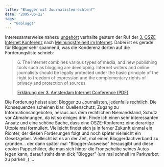 ```yaml
---
title: "Blogger mit Journalistenrechten?"
date: "2005-06-22"
tags:
  - "Gebloggt"
---
```


Interessanterweise nahezu [ungehört](http://blogstats.de/index.php?url=http%3A%2F%2Fwww.heise.de%2Fnewsticker%2Fmeldung%2F60851) verhallte gestern der Ruf der [3\. OSZE Internet Konferenz](http://www.osce.org/item/9759.html) nach [Meinungsfreiheit im Internet](http://www.heise.de/newsticker/meldung/60851). Dabei ist es gerade für Blogger sehr spannend, was die Konderenz dorten auf die Forderungsliste schrieb:

> 6\. The Internet combines various types of media, and new publishing tools such as blogging are developing. Internet writers and online journalists should be legally protected under the basic principle of the right to freedom of expression and the complementary rights of privacy and protection of sources.
>
> [Erklärung der 3. Amsterdam Internet Conference (PDF)](https://www.osce.org/documents/rfm/2005/06/15239_en.pdf "PDF")

Die Forderung heisst also: Blogger zu Journalisten, jedenfalls rechtlich. Die Konsequenzen scheinen klar: Quellenschutz, Zugang zu Informationsangeboten, heraus aus dem rechtlichen Niemandsland, Schutz vor Abmahnungen, da ist so einiges drin. Finde ich einen sehr interessanten Ansatz und eine schöne Sache, dass eine OSZE-Konferenz eine derartige Utopie mal formuliert. Vielleicht findet sich ja in ferner Zukunft einmal ein Richter, der diesen Forderungen folgt und noch später vielleicht ein Gesetzgeber. Vielleicht ist es an der Zeit, mal einen Bloggerdachverband zu gründen... der dann später mal "Blogger-Ausweise" herausgibt und diese coolen Pappschilder, die man sich hinter die Frontscheibe seines Autos legen kann, darauf steht dann dick "Blogger" (um mal schnell im Parkverbot zu parken ;) ...
